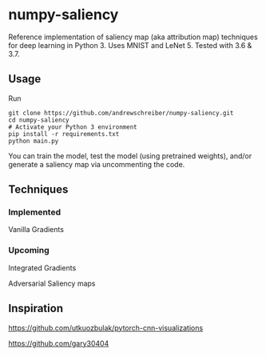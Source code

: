 # numpy-saliency

Reference implementation of saliency map (aka attribution map)
techniques for deep learning in Python 3. Uses MNIST and LeNet 5. Tested with 3.6 & 3.7.


## Usage

Run

```
git clone https://github.com/andrewschreiber/numpy-saliency.git
cd numpy-saliency
# Activate your Python 3 environment
pip install -r requirements.txt
python main.py
```

You can train the model, test the model (using pretrained weights),
and/or generate a saliency map via uncommenting the code.

## Techniques

### Implemented

Vanilla Gradients


### Upcoming

Integrated Gradients

Adversarial Saliency maps

## Inspiration

https://github.com/utkuozbulak/pytorch-cnn-visualizations

https://github.com/gary30404
